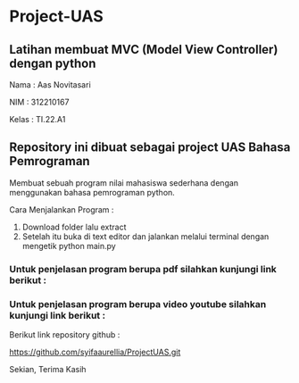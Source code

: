 # Project-UAS
## Latihan membuat MVC (Model View Controller) dengan python

Nama : Aas Novitasari

NIM : 312210167

Kelas : TI.22.A1


## Repository ini dibuat sebagai project UAS Bahasa Pemrograman

Membuat sebuah program nilai mahasiswa sederhana dengan menggunakan bahasa pemrograman python.

Cara Menjalankan Program :

1. Download folder lalu extract
2. Setelah itu buka di text editor dan jalankan melalui terminal dengan mengetik python main.py

### Untuk penjelasan program berupa pdf silahkan kunjungi link berikut :


### Untuk penjelasan program berupa video youtube silahkan kunjungi link berikut :


Berikut link repository github :

https://github.com/syifaaurellia/ProjectUAS.git

Sekian, Terima Kasih
